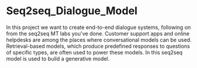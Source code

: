 # Seq2seq_Dialogue_Model

In this project we want to create end-to-end dialogue systems, following on from the seq2seq MT labs you've done. Customer support apps and online helpdesks are among the places where conversational models can be used. Retrieval-based models, which produce predefined responses to questions of specific types, are often used to power these models. In this seq2seq model is used to build a generative model.
